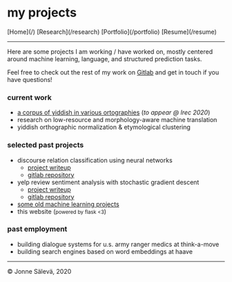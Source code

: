 <div id='topheader'>

# my projects

</div>

<thead>

<tr>

  <td>[Home](/)</td>

  <td>[Research](/research)</td>

  <td>[Portfolio](/portfolio)</td>

  <td>[Resume](/resume)</td>

</tr>

</thead>

---

Here are some projects I am working / have worked on, mostly centered around machine learning, language, and structured prediction tasks. 

Feel free to check out the rest of my work on [Gitlab](https://www.gitlab.com/jonnesaleva) and get in touch if you have questions!

### current work

- [a corpus of yiddish in various ortographies](/yi-lrec) (*to appear @ lrec 2020*)
- research on low-resource and morphology-aware machine translation
- yiddish orthographic normalization & etymological clustering

### selected past projects

- discourse relation classification using neural networks
  - [project writeup](/discourse-relation-classification)
  - [gitlab repository](https://gitlab.com/jonnesaleva/discourse-relation-classification)
- yelp review sentiment analysis with stochastic gradient descent
  - [project writeup](/yelp-sentiment-analysis)
  - [gitlab repository](https://gitlab.com/jonnesaleva/maxent-sgd-from-scratch)
- [some old machine learning projects](https://gitlab.com/jonnesaleva/old-ml-projects)
- this website (<small>powered by flask <3</small>)

### past employment

- building dialogue systems for u.s. army ranger medics at think-a-move
- building search engines based on word embeddings at haave

---

<tfoot>

<tr>

  <td>© Jonne Sälevä, 2020 </td>

</tr>

</tfoot>
